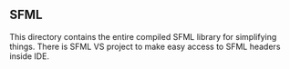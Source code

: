 ## SFML
This directory contains the entire compiled SFML library for simplifying things. There is SFML VS project to make easy access to SFML headers inside IDE.


